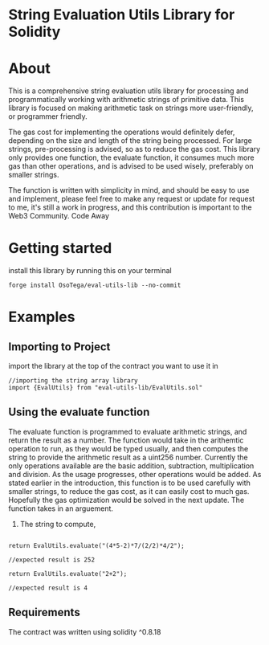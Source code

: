 # String Evaluation Utils Library for Solidity

# About
This is a comprehensive string evaluation utils library for processing and programmatically working with arithmetic strings of primitive data. This library is focused on making arithmetic task on strings more user-friendly, or programmer friendly.

The gas cost for implementing the operations would definitely defer, depending on the size and length of the string being processed. For large strings, pre-processing is advised, so as to reduce the gas cost. This library only provides one function, the evaluate function, it consumes much more gas than other operations, and is advised to be used wisely, preferably on smaller strings.

The function is written with simplicity in mind, and should be easy to use and implement, please feel free to make any request or update for request to me, it's still a work in progress, and this contribution is important to the Web3 Community. Code Away  


# Getting started
install this library by running this on your terminal
```foundry
forge install OsoTega/eval-utils-lib --no-commit
```

# Examples
## Importing to Project
import the library at the top of the contract you want to use it in
```solidity
//importing the string array library
import {EvalUtils} from "eval-utils-lib/EvalUtils.sol"
```

## Using the evaluate function
The evaluate function is programmed to evaluate arithmetic strings, and return the result as a number. The function would take in the arithemtic operation to run, as they would be typed usually, and then computes the string to provide the arithmetic result as a uint256 number. Currently the only operations available are the basic addition, subtraction, multiplication and division. As the usage progresses, other operations would be added. As stated earlier in the introduction, this function is to be used carefully with smaller strings, to reduce the gas cost, as it can easily cost to much gas. Hopefully the gas optimization would be solved in the next update. The function takes in an arguement.
1. The string to compute,

```solidity

return EvalUtils.evaluate("(4*5-2)*7/(2/2)*4/2");

//expected result is 252

return EvalUtils.evaluate("2+2");

//expected result is 4
```

## Requirements
The contract was written using solidity ^0.8.18

